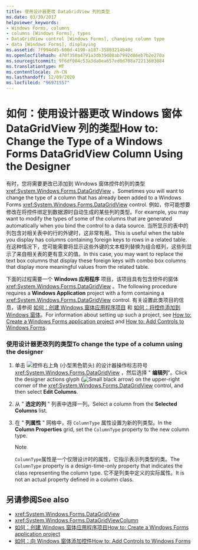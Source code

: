 ```yaml
---
title: 使用设计器更改 DataGridView 列的类型
ms.date: 03/30/2017
helpviewer_keywords:
- Windows Forms, columns
- columns [Windows Forms], types
- DataGridView control [Windows Forms], changing column type
- data [Windows Forms], displaying
ms.assetid: 7f994d45-600d-4190-a187-35803214b40c
ms.openlocfilehash: 470f350a4791a3db39d08ab7992d86eb7b2e270a
ms.sourcegitcommit: 9f6df084c53a3da0ea657ed0d708a72213683084
ms.translationtype: MT
ms.contentlocale: zh-CN
ms.lasthandoff: 12/09/2020
ms.locfileid: "96971557"
---
```

# <a name="how-to-change-the-type-of-a-windows-forms-datagridview-column-using-the-designer"></a><span data-ttu-id="82e74-102">如何：使用设计器更改 Windows 窗体 DataGridView 列的类型</span><span class="sxs-lookup"><span data-stu-id="82e74-102">How to: Change the Type of a Windows Forms DataGridView Column Using the Designer</span></span>
<span data-ttu-id="82e74-103">有时，您将需要更改已添加到 Windows 窗体控件的列的类型 <xref:System.Windows.Forms.DataGridView> 。</span><span class="sxs-lookup"><span data-stu-id="82e74-103">Sometimes you will want to change the type of a column that has already been added to a Windows Forms <xref:System.Windows.Forms.DataGridView> control.</span></span> <span data-ttu-id="82e74-104">例如，你可能想要修改在将控件绑定到数据源时自动生成的某些列的类型。</span><span class="sxs-lookup"><span data-stu-id="82e74-104">For example, you may want to modify the types of some of the columns that are generated automatically when you bind the control to a data source.</span></span> <span data-ttu-id="82e74-105">当所显示的表中的列包含对相关表中的行的外键时，这非常有用。</span><span class="sxs-lookup"><span data-stu-id="82e74-105">This is useful when the table you display has columns containing foreign keys to rows in a related table.</span></span> <span data-ttu-id="82e74-106">在这种情况下，您可能需要将显示这些外键的文本框列替换为组合框列，这些列显示了来自相关表的更有意义的值。</span><span class="sxs-lookup"><span data-stu-id="82e74-106">In this case, you may want to replace the text box columns that display these foreign keys with combo box columns that display more meaningful values from the related table.</span></span>

 <span data-ttu-id="82e74-107">下面的过程需要一个 **Windows 应用程序** 项目，该项目具有包含控件的窗体 <xref:System.Windows.Forms.DataGridView> 。</span><span class="sxs-lookup"><span data-stu-id="82e74-107">The following procedure requires a **Windows Application** project with a form containing a <xref:System.Windows.Forms.DataGridView> control.</span></span> <span data-ttu-id="82e74-108">有关设置此类项目的信息，请参阅 [如何：创建 Windows 窗体应用程序项目](/visualstudio/ide/step-1-create-a-windows-forms-application-project) 和 [如何：将控件添加到 Windows 窗体](how-to-add-controls-to-windows-forms.md)。</span><span class="sxs-lookup"><span data-stu-id="82e74-108">For information about setting up such a project, see [How to: Create a Windows Forms application project](/visualstudio/ide/step-1-create-a-windows-forms-application-project) and [How to: Add Controls to Windows Forms](how-to-add-controls-to-windows-forms.md).</span></span>

### <a name="to-change-the-type-of-a-column-using-the-designer"></a><span data-ttu-id="82e74-109">使用设计器更改列的类型</span><span class="sxs-lookup"><span data-stu-id="82e74-109">To change the type of a column using the designer</span></span>

1. <span data-ttu-id="82e74-110">单击 ![ 控件右上角 (小型黑色箭头) 的设计器操作标志符号 ](./media/designer-actions-glyph.gif) <xref:System.Windows.Forms.DataGridView> ，然后选择 " **编辑列**"。</span><span class="sxs-lookup"><span data-stu-id="82e74-110">Click the designer actions glyph (![Small black arrow](./media/designer-actions-glyph.gif)) on the upper-right corner of the <xref:System.Windows.Forms.DataGridView> control, and then select **Edit Columns**.</span></span>

2. <span data-ttu-id="82e74-111">从 " **选定的列** " 列表中选择一列。</span><span class="sxs-lookup"><span data-stu-id="82e74-111">Select a column from the **Selected Columns** list.</span></span>

3. <span data-ttu-id="82e74-112">在 " **列属性** " 网格中，将 `ColumnType` 属性设置为新的列类型。</span><span class="sxs-lookup"><span data-stu-id="82e74-112">In the **Column Properties** grid, set the `ColumnType` property to the new column type.</span></span>

    > [!NOTE]
    > <span data-ttu-id="82e74-113">`ColumnType`属性是一个仅限设计时的属性，它指示表示列类型的类。</span><span class="sxs-lookup"><span data-stu-id="82e74-113">The `ColumnType` property is a design-time-only property that indicates the class representing the column type.</span></span> <span data-ttu-id="82e74-114">它不是列类中定义的实际属性。</span><span class="sxs-lookup"><span data-stu-id="82e74-114">It is not an actual property defined in a column class.</span></span>

## <a name="see-also"></a><span data-ttu-id="82e74-115">另请参阅</span><span class="sxs-lookup"><span data-stu-id="82e74-115">See also</span></span>

- <xref:System.Windows.Forms.DataGridView>
- <xref:System.Windows.Forms.DataGridViewColumn>
- [<span data-ttu-id="82e74-116">如何：创建 Windows 窗体应用程序项目</span><span class="sxs-lookup"><span data-stu-id="82e74-116">How to: Create a Windows Forms application project</span></span>](/visualstudio/ide/step-1-create-a-windows-forms-application-project)
- [<span data-ttu-id="82e74-117">如何：向 Windows 窗体添加控件</span><span class="sxs-lookup"><span data-stu-id="82e74-117">How to: Add Controls to Windows Forms</span></span>](how-to-add-controls-to-windows-forms.md)
